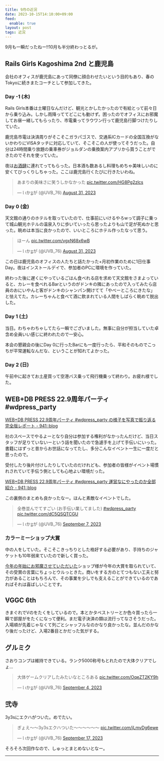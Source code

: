 ```yaml
---
title: 9月の近況
date: 2023-10-15T14:10:00+09:00
feed:
  enable: true
layout: post
tags: 近況
---
```


9月も一瞬だったねー!!10月も半分終わっとるが。

## Rails Girls Kagoshima 2nd と鹿児島

会社のオフィスが鹿児島にあって同僚に顔合わせたいという目的もあり、春のTokyoに続きまたコーチとして参加してきた。

### Day -1 (木)

Rails Girls本番は土曜日なんだけど、観光とかしたかったので有給とって前々日から乗り込み。しかし雨降っててどこにも動けず。困ったのでオフィスにお邪魔してお昼一緒してもらったり、市電乗ってラウワン行って鹿児島行脚つけたりしていた。

鹿児島市電は決済周りがそこそこガラパゴスで、交通系ICカードの全国互換がないかわりにVISAタッチに対応していて、そこそこの人が使ってそうだった。自分は24時間乗り放題の乗車券がジョルダンの乗換案内アプリから買うことができたのでそれを使っていた。

夜は[お酒肆](https://stylegroup.co.jp/brand/%E3%81%8A%E9%85%92%E8%82%86)に連れてってもらった。日本酒も数あるし料理もめちゃ美味しいのに安くてびっくりしちゃった。ここは鹿児島行くたびに行きたいわね。

<blockquote class="twitter-tweet"><p lang="ja" dir="ltr">あまりの美味さに笑うしかなかった <a href="https://t.co/HG8Pg2zlcs">pic.twitter.com/HG8Pg2zlcs</a></p>&mdash; Ɩ ıかʓが (@UVB_76) <a href="https://twitter.com/UVB_76/status/1697273711018299691?ref_src=twsrc%5Etfw">August 31, 2023</a></blockquote> <script async src="https://platform.twitter.com/widgets.js" charset="utf-8"></script>

### Day 0 (金)

天文館の通りのホテルを取っていたので、仕事前にいけるやろwって調子に乗って城山観光ホテルの温泉入りに歩いていったら思ったよりも山で足が死ぬかと思った。眺めは本当に良かったので、いいところにホテル作ったなって思う。

<blockquote class="twitter-tweet"><p lang="ja" dir="ltr">ほーん <a href="https://t.co/vgxN68x6wB">pic.twitter.com/vgxN68x6wB</a></p>&mdash; Ɩ ıかʓが (@UVB_76) <a href="https://twitter.com/UVB_76/status/1697381971461337160?ref_src=twsrc%5Etfw">August 31, 2023</a></blockquote> <script async src="https://platform.twitter.com/widgets.js" charset="utf-8"></script>

この日は鹿児島のオフィスの人たちと話たかった+月初作業のために1日仕事Day。夜はインストールデイで、参加者のPCに環境を作っていた。

終わった後に遅くにやっているごはん食べれる店を求めて天文館をさまよっていると、カレーを食べれるBarというのがドンキの隣にあったので入ってみたら店員のおにいやんと客がドンキのシャンパン開けてて「やべーところにきたな」と怯えてた。カレーちゃんと食べて酒に飲まれている人間をしばらく眺めて脱出した。

### Day 1 (土)

当日。わちゃわちゃしてたら一瞬でございました。無事に自分が担当していた卓含め全員いい感じに終われたので一安心。

本会の懇親会の後にDay 0に行ったBarにも一度行ったら、平和そのものでこっちが平常運転なんだな、ということが知れてよかった。

### Day 2 (日)

午前中に起きてお土産買って空港バス乗って飛行機乗って終わり。お疲れ様でした。

## WEB+DB PRESS 22.9周年パーティ #wdpress_party

[WEB+DB PRESS 22.9周年パーティ #wdpress_party の様子を写真で振り返る完全版レポート - 941::blog](https://blog.kushii.net/archives/2195234.html)

社のスペースでやるよーとなり自分は参加する権利がなかったんだけど、当日スタッフが足りていないーという話を聞いたので急遽手を上げて手伝いにいった。書籍にはずっと昔からお世話になってたし、多分こんなイベント一生に一度だと思ったので。

受付したり後片付けしたりしていたのだけれども、参加者の皆様がイベント場慣れされていて手伝う側としても心地よい環境だった。

[WEB+DB PRESS 22.9周年パーティ #wdpress_party 運営なにやったのか全部紹介 - 941::blog](https://blog.kushii.net/archives/2195289.html)

この裏側のまとめも良かったなー。ほんと素敵なイベントでした。

<blockquote class="twitter-tweet"><p lang="ja" dir="ltr">全巻並んでてすごい (お手伝い業してました) <a href="https://twitter.com/hashtag/wdpress_party?src=hash&amp;ref_src=twsrc%5Etfw">#wdpress_party</a> <a href="https://t.co/dC5QSQTCGU">pic.twitter.com/dC5QSQTCGU</a></p>&mdash; Ɩ ıかʓが (@UVB_76) <a href="https://twitter.com/UVB_76/status/1699751132577636527?ref_src=twsrc%5Etfw">September 7, 2023</a></blockquote> <script async src="https://platform.twitter.com/widgets.js" charset="utf-8"></script>

### カラーミーショップ大賞

中の人をしていた。そこそこきっちりとした格好する必要があり、手持ちのジャケットも10年弱来ていたので新しく買った。

[今年の年始にお邪魔させていただいた](https://ikaruga.org/2023/02/07/%E8%BF%91%E6%B3%81/#%E4%BB%95%E4%BA%8B)ショップ様が今年の大賞を取られていて、その受賞の言葉にちょっとウルっときた。商いをする方のとてつもない工夫と努力があることはもちろんで、その事業を少しでも支えることができているのであればそれは喜ばしいことです。

## VGGC 6th

きまぐれでVのをたくをしているので。本とかタペストリーとか色々買ったら一瞬で部屋がをたくになって便利。まだ電子決済の類は流行ってなさそうだった。入場順が先着じゃなくて列ごとシャッフルなのかなり良かったな。並んだのかなり後だったけど、入場2番目とかだった気がする。

## グルミク

さおりコンプは維持できている。ランク5000称号もとれたので大体クリアでしょ…

<blockquote class="twitter-tweet"><p lang="ja" dir="ltr">大体ゲームクリアしたみたいなところある <a href="https://t.co/OqeZT2KY9h">pic.twitter.com/OqeZT2KY9h</a></p>&mdash; Ɩ ıかʓが (@UVB_76) <a href="https://twitter.com/UVB_76/status/1698683998904713507?ref_src=twsrc%5Etfw">September 4, 2023</a></blockquote> <script async src="https://platform.twitter.com/widgets.js" charset="utf-8"></script>

## 弐寺

3y3sにエクハがついた。めでたい。

<blockquote class="twitter-tweet"><p lang="ja" dir="ltr">ぎょえ〜〜3y3sエクハついた〜〜〜〜〜〜 <a href="https://t.co/jLmvDg6ewe">pic.twitter.com/jLmvDg6ewe</a></p>&mdash; Ɩ ıかʓが (@UVB_76) <a href="https://twitter.com/UVB_76/status/1703344461273833659?ref_src=twsrc%5Etfw">September 17, 2023</a></blockquote> <script async src="https://platform.twitter.com/widgets.js" charset="utf-8"></script>

そろそろ次回作なので、しゅっとまとめないとなー。

----------------

